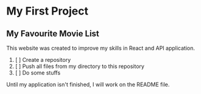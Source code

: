 # My First Project
## My Favourite Movie List
This website was created to improve my skills in React and API application.
1. [ ] Create a repository
2. [ ] Push all files from my directory to this repository
3. [ ] Do some stuffs

Until my application isn't finished, I will work on the README file.
